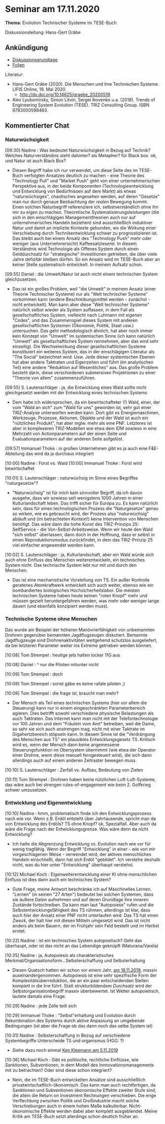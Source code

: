 # Seminar am 17.11.2020

__Thema:__ Evolution Technischer Systeme im TESE-Buch

Diskussionsleitung: Hans-Gert Gräbe

## Ankündigung

* [Diskussionsgrundlage](Graebe-20201117.pdf)
* [Folien](Folien-20201117.pdf)

Literatur:
* Hans-Gert Gräbe (2020). Die Menschen und ihre Technischen Systeme. LIFIS
  Online, 19. Mai 2020.
  * <http://dx.doi.org/10.14625/graebe_20200519>
* Alex Lyubomirsky, Simon Litvin, Sergei Ikovenko u.a. (2018). Trends of
  Engineering System Evolution (TESE).  TRIZ Consulting Group. ISBN
  9783000598463.

## Kommentierter Chat

### Naturwüchsigkeit

[09:30] Nadine : Was bedeutet Naturwüchsigkeit in Bezug auf Technik? Welches
Naturverständnis steht dahinter? als Metapher? für Black box. ok, und Natur
ist auch Black Box?
* Diesen Begriff habe ich nur verwendet, um diese Seite des im TESE-Buch
  verfolgten Ansatzes deutlich zu machen - eine Theorie des "Technology Pull"
  und "Market Push" geht von einer unternehmerischen Perspektive aus, in der
  beide Komponenten (Technologieentwicklung und Entwicklung von Bedürfnissen
  auf dem Markt) als etwas "naturwüchsiges", chaotisches angesehen werden, auf
  deren "Gesetze" man nur durch genaue Beobachtung der _realen_ Bewegung
  kommt.  Einen solchen Naturbegriff referenziere ich, selbstverständlich ohne
  ihn mir zu eigen zu machen. Theoretische Systematisierungsleistungen (die
  sich in den einschlägigen Managementtheorien auch nur auf unternehmerisches
  Handeln beziehen) sind ausschließlich induktiver Natur und damit an
  implizite Kontexte gebunden, wo die Wirkung einer Verschiebung durch
  Technikentwicklung schwer zu prognostizieren ist.  Das bleibt auch bei einem
  Ansatz des "Technology Push" mehr oder weniger (aus Unternehmersicht)
  Kaffeesatzleserei. In diesem Verständnis wird Technologie als Offenes System
  durch einen Gelddurchsatz für "strategische" Investitionen getrieben, die
  über viele Jahre defizitär bleiben dürfen. So ein Ansatz wird im TESE-Buch
  aber an keiner Stelle systematisch entwickelt. In meinem Aufsatz schon.


[09:55] Daniel : die Umwelt/Natur ist auch nicht einem technischen System
gleichzusetzen.
* Das ist ein großes Problem, weil "die Umwelt" in meinem Ansatz (einer
  Theorie Technischer Systeme) nur als "Welt technischer Systeme" vorkommen
  kann (andere Beschreibungsmittel werden - zunächst - nicht entwickelt).  Man
  kann aber diese "Welt technischer Systeme" natürlich selbst wieder als
  System auffassen, in dem Fall als gesellschaftliches System, vielleicht nach
  Luhmann mit eigenen "Codes", und das Zusammenspiel dieses System mit anderen
  gesellschaftlichen Systemen (Ökonomie, Politik, Staat usw.) untersuchen.
  Das geht methodologisch ähnlich, hat aber noch immer kein Konzept von
  "Umwelt" im systemischen Sinne (ich kann natürlich "Umwelt" als
  gesellschaftliches System reinnehmen, aber das wird sehr einseitig).  Die
  Wechselwirkung dieser gesellschaftlichen Systeme konstituiert ein weiteres
  System, das in der einschlägigen Literatur als "The Social" bezeichnet wird.
  Usw.  Jede dieser systemischen Ebenen hat aber andere Taktraten und
  Eigenzeiten und führt (im analytischen Teil) eine andere "Reduktion auf
  Wesentliches" aus.  Das große Problem besteht darin, diese verschiedenen
  submersiven Projektionen zu einer "Theorie von allem" zusammenzuführen.

[09:55] S. Lautenschläger : ja, die Entwicklung eines Wald sollte nicht
gleichgesetzt werden mit der Entwicklung eines technischen Systems
* Dem habe ich widersprochen, da ein bewirtschafteter (!) Wald, einer, der vom
  "Wald an sich" zum "Wald für uns" geworden ist, sehr gut einer TRIZ-Analyse
  unterworfen werden kann.  Dort gibt es Energiemaschinen, Werkzeuge,
  Prozesse, Aktionen, Objekte und der Wald ist auch ein "nützliches Produkt",
  hat aber mglw. mehr als eine PNF. Letzteres ist aber in komplexeren
  TRIZ-Modellen wie etwa dem IDM sowieso in eine Mehrzahl von Actionparametern
  auf der einen Seite und Evaluationparametern auf der anderen Seite
  aufgelöst.

[09:57] Immanuel Thoke : in großen Unternehmen gibt es ja auch eine
F&E-Abteilung das wird da ja durchaus integriert

[10:00] Nadine : Forst vs. Wald
[10:00] Immanuel Thoke : Forst wird bewirtschaftet

[10:01] S. Lautenschläger : naturwüchsig im Sinne eines Begriffes
"naturgesetze"?
* "Naturwüchsig" ist für mich kein sinnvoller Begriff, da ich davon ausgehe,
  dass wir sowieso seit wenigstens 1000 Jahren in einer Kulturlandschaft
  leben.  Das trifft sicher für Europa zu. Es kann natürlich sein, dass für
  einen technologischen Prozess die "Naturgesetze" genau so wirken, wie es
  gebraucht wird, der Prozess also "naturwüchsig" abläuft und (im betrachteten
  Kontext!) keine Intervention von Menschen benötigt. Das wäre dann die hohe
  Kunst des TRIZ-Prinzips 25: SelfService - die Von-Selbst-Arbeitsweise.  Wenn
  wir heute den Wald "sich selbst" überlassen, dann doch in der Hoffnung, dass
  er selbst in einen Reproduktionsmodus zurückfindet, in dem das TRIZ-Prinzip
  25 viel einfacher angewendet werden kann.

[10:02] S. Lautenschläger : ja, Kulturlandschaft, aber ein Wald würde sich
auch ohne Einfluss des Menschen weiterentwickeln, ein technisches System
nicht.  Das technische System lebt nur mit und durch den Menschen.
* Das ist eine mechanistische Vorstellung von TS. Ein außer Kontrolle
  geratenes Atomkraftwerk entwickelt sich auch weiter, ebenso wie ein
  bombardiertes biologisches Hochsicherheitslabor.  Die meisten technischen
  Systeme haben heute keinen "roten Knopf" mehr und müssen gezielt
  heruntergefahren werden, was mehr oder weniger lange dauert (und ebenfalls
  konzipiert werden muss).

### Technische Systeme ohne Menschen

Das wurde am Beispiel der höheren Manövrierfähigkeit von unbemannten Drohnen
gegenüber bemannten Jagdflugzeugen diskutiert. Bemannte Jagdflugzeuge sind
Drohnenaktivitäten weitgehend schutzlos ausgeliefert, da bei letzteren
Parameter weiter ins Extreme getrieben werden können.

[10:08] Tom Strempel : heutige jets halten locker 11G aus

[10:08] Daniel : ^ nur die Piloten mitunter nicht

[10:09] Tom Strempel : doch

[10:09] Tom Strempel : sonst gäbe es keine rafale piloten ;)

[10:09] Tom Strempel : die frage ist, braucht man mehr?
* Der Mensch als Teil eines technischen Systems (hier vor allem die Steuerung)
  kann nur in einem eingeschränkten Parameterbereich agieren.  Dies betrifft
  sowohl verschiedene physische Belastungen als auch Taktraten.  Das Internet
  kann man nicht mit der Telefontechnologie vor 100 Jahren und dem "Fräulein
  vom Amt" betreiben, weil die Dame, so sehr sie sich auch anstrengen mag,
  nicht mit einer Taktrate im Gigahertzbereich stöpseln kann.  In diesem Sinne
  ist die "Verdrängung des Menschen aus TS" ein plausibles Entwicklungsgesetz
  TS.  Kritisch wird es, wenn der Mensch dann keine angemessene
  Steuerungsfunktion im Obersystem übernimmt (wie etwa der Operator einer
  Drohne, wenn diese manuell ferngesteuert wird), die sich dann allerdings
  auch auf einem anderen Zeitraster bewegen muss.

[10:10] S. Lautenschläger : Zerfall vs. Aufbau, Bedeutung von Zielen

[10:11] Tom Strempel : Drohnen haben keine nützlichen Luft-Luft-Systeme, das
wäre auch bei strengen rules-of-engagement wie beim 2. Golfkrieg schwer
umzusetzen.

### Entwicklung und Eigenentwicklung

[10:10] Nadine : hmm, problematisch finde ich den Entwicklungsprozess nach wie
vor. Wenn z.B. Erdöl entsteht über Jahrtausende, spricht man da von
Entwicklung des Erdöls? TS ohne Knopf? ok, Spezialfall. Aber auch da wäre die
Frage nach der Entwicklungsgrenze. Was wäre denn da nicht Entwicklung?
* Ich halte die Abgrenzung Entwicklung vs. Evolution nach wie vor für wenig
  tragfähig. Wenn der Begriff "Entwicklung" in einer - wie von mir
  vorgeschlagenen Weise - verwendet wird, der aktives menschliches Handeln
  einschließt, dann hat sich Erdöl "gebildet". Ich verstehe deshalb nicht, was
  du hier unter "Entwicklung" überhaupt verstehst.

[10:12] Michael Koch : Eigenweiterentwicklung einer KI ohne menschlichen
Einfluss ist dies dann auch ein technisches System?
* Gute Frage, meine Antwort beschränke ich auf Maschinelles Lernen.  "Lernen"
  (in seinen "27 Arten") bedeutet bei solchen Systemen, dass sie äußere Daten
  aufnehmen und auf deren Grundlage ihre inneren Zustände fortschreiben.  Da
  kann man laut "Autopoiese" rufen und die Selbstentwicklungsfähigkeit des TS
  rühmen, allerdings ist klar, dass auch hier der Ansatz einer PNF nicht
  unterlaufen wird. Das TS hat einen _Zweck_, der halt hier mit diesen Mitteln
  umgesetzt wird. Das ist nicht anders als beim Bauern, der im Frühjahr sein
  Feld bestellt und im Herbst erntet.

[10:22] Nadine : ist ein technisches System autopoetisch? Geht das überhaupt,
oder ist das nicht an das Lebendige geknüpft (Maturana/Varela)

[10:25] Nadine : ja, Autopoiesis als charakteristisches
Merkmal/Organisationsform...Selbsterschaffung und Selbsterhaltung
* Diesen Quatsch hatten wir schon vor einem Jahr, [am
  19.11.2019](../../Wintersemester-2019/2019-11-19/README.md), massiv
  auseinandergenommen.  Autopoiesis ist eine sehr spezifische Form der
  Komplexitätsüberreduktion, die an ein paar entscheidenden Stellen komplett
  in die Irre führt. Statt strukturbildendem _Durchsatz_ wird der
  Selbstorganisationbegriff massiv überbewertet. Ist Wetter autopoietisch,
  lautete damals eine Frage.

[10:29] Nadine : jede Zelle teilt sich

[10:29] Immanuel Thoke : "Selbst"erhaltung und Evolution durch Rekombination
des Systems durch aktive Anpassung an umgebende Bedingungen (ist aber die
Frage ob das dann noch das selbe System ist)

[10:31] Nadine : Selbsterschaffung in Bezug auf verschiedene Systembegriffe
Unterscheide TS und organismus (HGG: ?)
* Siehe dazu noch einmal 
  [Ken Kleemann am 5.11.2019](../../Wintersemester-2019/2019-11-05/README.md)
  
[10:36] Michael Koch : Gibt es politische, rechtliche Einflüsse, wie
Sanktionen, Subventionen, in dem Modell des Innnovationsmanagements mit zu
betrachten? Oder sind diese schon integriert?
* Nein, die im TESE-Buch entwickelten Ansätze sind ausschließlich
  privatwirtschaftlich-ökonomisch. Das kann man auch rechtfertigen, da
  Sanktionen und Subventionen ökonomische Effekte zweiter Stufe sind, die
  allein die Return on Investment Rechnungen verschieben. Die enge
  Verflechtung zwischen Politik und Großindustrie macht solche Verschiebungen
  auch in einem hohen Maße kalkulierbar.  Nicht-ökonomische Effekte werden
  dabei aber komplett ausgeblendet. Meine Kritik am TESE-Buch setzt allerdings
  schon deutlich früher an.

